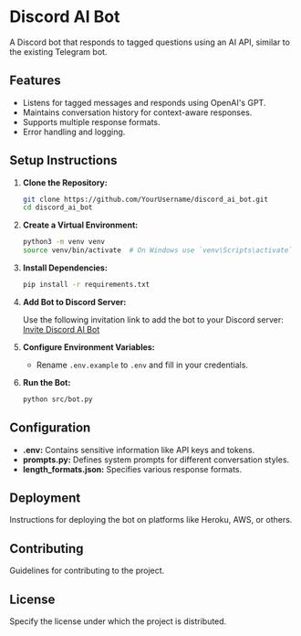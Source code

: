 # Discord AI Bot

A Discord bot that responds to tagged questions using an AI API, similar to the existing Telegram bot.

## Features

- Listens for tagged messages and responds using OpenAI's GPT.
- Maintains conversation history for context-aware responses.
- Supports multiple response formats.
- Error handling and logging.

## Setup Instructions

1. **Clone the Repository:**

   ```bash
   git clone https://github.com/YourUsername/discord_ai_bot.git
   cd discord_ai_bot
   ```

2. **Create a Virtual Environment:**

   ```bash
   python3 -m venv venv
   source venv/bin/activate  # On Windows use `venv\Scripts\activate`
   ```

3. **Install Dependencies:**

   ```bash
   pip install -r requirements.txt
   ```

4. **Add Bot to Discord Server:**
   
   Use the following invitation link to add the bot to your Discord server:
   [Invite Discord AI Bot](https://discord.com/oauth2/authorize?client_id=1308084069929582674&permissions=67584&integration_type=0&scope=bot+applications.commands)

5. **Configure Environment Variables:**

   - Rename `.env.example` to `.env` and fill in your credentials.

6. **Run the Bot:**

   ```bash
   python src/bot.py
   ```

## Configuration

- **.env:** Contains sensitive information like API keys and tokens.
- **prompts.py:** Defines system prompts for different conversation styles.
- **length_formats.json:** Specifies various response formats.

## Deployment

Instructions for deploying the bot on platforms like Heroku, AWS, or others.

## Contributing

Guidelines for contributing to the project.

## License

Specify the license under which the project is distributed.
